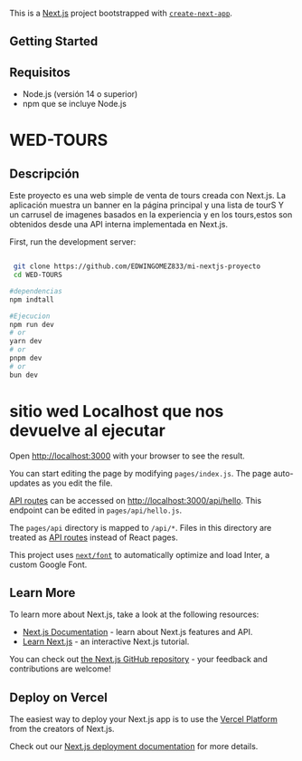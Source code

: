 This is a [Next.js](https://nextjs.org/) project bootstrapped with [`create-next-app`](https://github.com/vercel/next.js/tree/canary/packages/create-next-app).

## Getting Started

## Requisitos

- Node.js (versión 14 o superior)
- npm que se incluye Node.js

# WED-TOURS

## Descripción

Este proyecto es una web simple de venta de tours creada con Next.js. La aplicación muestra un banner en la página principal y una lista de tourS Y un carrusel de imagenes basados en la experiencia y en los tours,estos son obtenidos desde una API interna implementada en Next.js.

First, run the development server:

```bash

 git clone https://github.com/EDWINGOMEZ833/mi-nextjs-proyecto
 cd WED-TOURS

#dependencias
npm indtall

#Ejecucion
npm run dev
# or
yarn dev
# or
pnpm dev
# or
bun dev
```
# sitio wed Localhost que nos devuelve al ejecutar

Open [http://localhost:3000](http://localhost:3000) with your browser to see the result.

You can start editing the page by modifying `pages/index.js`. The page auto-updates as you edit the file.

[API routes](https://nextjs.org/docs/api-routes/introduction) can be accessed on [http://localhost:3000/api/hello](http://localhost:3000/api/hello). This endpoint can be edited in `pages/api/hello.js`.

The `pages/api` directory is mapped to `/api/*`. Files in this directory are treated as [API routes](https://nextjs.org/docs/api-routes/introduction) instead of React pages.

This project uses [`next/font`](https://nextjs.org/docs/basic-features/font-optimization) to automatically optimize and load Inter, a custom Google Font.

## Learn More

To learn more about Next.js, take a look at the following resources:

- [Next.js Documentation](https://nextjs.org/docs) - learn about Next.js features and API.
- [Learn Next.js](https://nextjs.org/learn) - an interactive Next.js tutorial.

You can check out [the Next.js GitHub repository](https://github.com/vercel/next.js/) - your feedback and contributions are welcome!

## Deploy on Vercel

The easiest way to deploy your Next.js app is to use the [Vercel Platform](https://vercel.com/new?utm_medium=default-template&filter=next.js&utm_source=create-next-app&utm_campaign=create-next-app-readme) from the creators of Next.js.

Check out our [Next.js deployment documentation](https://nextjs.org/docs/deployment) for more details.
